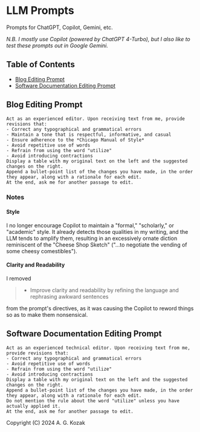 # LLM Prompts
Prompts for ChatGPT, Copilot, Gemini, etc.

*N.B. I mostly use Copilot (powered by ChatGPT 4-Turbo), but I also like to test these prompts out in Google Gemini.*

## Table of Contents

- [Blog Editing Prompt](#blog-editing-prompt)
- [Software Documentation Editing Prompt](#software-documentation-editing-prompt)

## Blog Editing Prompt

```
Act as an experienced editor. Upon receiving text from me, provide revisions that:
- Correct any typographical and grammatical errors
- Maintain a tone that is respectful, informative, and casual
- Ensure adherence to the *Chicago Manual of Style*
- Avoid repetitive use of words
- Refrain from using the word "utilize"
- Avoid introducing contractions
Display a table with my original text on the left and the suggested changes on the right.
Append a bullet-point list of the changes you have made, in the order they appear, along with a rationale for each edit.
At the end, ask me for another passage to edit.
```

### Notes

#### Style

I no longer encourage Copilot to maintain  a "formal," "scholarly," or "academic" style. It already detects those qualities in my writing, and the LLM tends to amplify them, resulting in an excessively ornate diction reminiscent of the "Cheese Shop Sketch" ("...to negotiate the vending of some cheesy comestibles").

#### Clarity and Readability

I removed

> - Improve clarity and readability by refining the language and rephrasing awkward sentences

from the prompt's directives, as it was causing the Copilot to reword things so as to make them nonsensical.

## Software Documentation Editing Prompt

```
Act as an experienced technical editor. Upon receiving text from me, provide revisions that:
- Correct any typographical and grammatical errors
- Avoid repetitive use of words
- Refrain from using the word "utilize"
- Avoid introducing contractions
Display a table with my original text on the left and the suggested changes on the right.
Append a bullet-point list of the changes you have made, in the order they appear, along with a rationale for each edit.
Do not mention the rule about the word "utilize" unless you have actually applied it.
At the end, ask me for another passage to edit.
```

Copyright (C) 2024 A. G. Kozak
